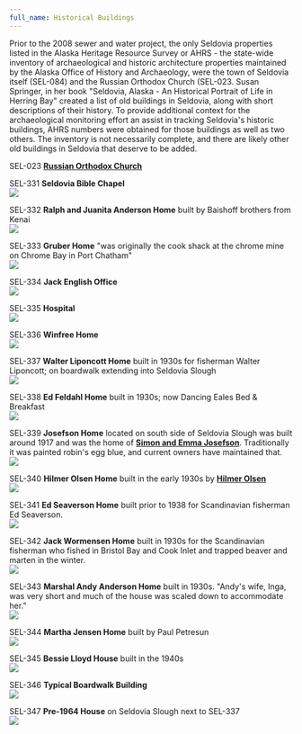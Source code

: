 ```yaml
---
full_name: Historical Buildings
---
```

Prior to  the 2008 sewer and water project, the only Seldovia properties listed in the Alaska Heritage Resource Survey or AHRS - the state-wide inventory of archaeological and historic architecture properties maintained by the Alaska Office of History and Archaeology, were the town of Seldovia itself (SEL-084) and the Russian Orthodox Church (SEL-023.  Susan Springer, in her book "Seldovia, Alaska - An Historical Portrait of Life in Herring Bay" created a list of old buildings in Seldovia, along with short descriptions of their history. To provide additional context for the archaeological monitoring effort an assist in tracking Seldovia's historic buildings, AHRS numbers were obtained for those buildings as well as two others.  The inventory is not necessarily complete, and there are likely other old buildings in Seldovia that deserve to be added.

SEL-023 [**Russian Orthodox Church**](st-nicholas-church.md)  

SEL-331 **Seldovia Bible Chapel**  
![](../assets/images/Seldovia_Bible_Chapel.jpg)

SEL-332 **Ralph and Juanita Anderson Home** built by Baishoff brothers from Kenai  
![](../assets/images/Ralpha_Anderson_House.jpg)

SEL-333 **Gruber Home** "was originally the cook shack at the chrome mine on Chrome Bay in Port Chatham"  
![](../assets/images/Gruber_Home.jpg)

SEL-334 **Jack English Office**  
![](../assets/images/Jack_English_Office.jpg)

SEL-335 **Hospital**  
![](../assets/images/Hospital_Willard_Home.jpg)

SEL-336 **Winfree Home**  
![](../assets/images/Winfree_Home.jpeg)

SEL-337 **Walter Liponcott Home** built in 1930s for fisherman Walter Liponcott; on boardwalk extending into Seldovia Slough  
![](../assets/images/Walt_Sachiko_House1.jpg)

SEL-338 **Ed Feldahl Home** built in 1930s; now Dancing Eales Bed & Breakfast  
![](../assets/images/Dancing_Eagles.jpg)

SEL-339 **Josefson Home** located on south side of Seldovia Slough was built around 1917 and was the home of [**Simon and Emma Josefson**](../_people/Josefsen_Simon_F.md). Traditionally it was painted robin's egg blue, and current owners have maintained that.  
![](../assets/images/Simon_Josefson_House.jpg)

SEL-340 **Hilmer Olsen Home** built in the early 1930s by [**Hilmer Olsen**](../_people/Olsen_Hilmar.md)  
![](../assets/images/Hilmer_Olsen_Home.jpg)

SEL-341 **Ed Seaverson Home** built prior to 1938 for Scandinavian fisherman Ed Seaverson.  
![](../assets/images/Ed_Seaverson_Home.jpg)

SEL-342 **Jack Wormensen Home** built in 1930s for the Scandinavian fisherman who fished in Bristol Bay and Cook Inlet and trapped beaver and marten in the winter.  
![](../assets/images/Jack_Wormensen_Home.jpg)

SEL-343 **Marshal Andy Anderson Home** built in 1930s. "Andy's wife, Inga, was very short and much of the house was scaled down to accommodate her."  
![](../assets/images/Andy_Anderson_Home_1930.jpg)

SEL-344 **Martha Jensen Home** built by Paul Petresun  
![](../assets/images/Martha_Jensen_Home.jpg)

SEL-345 **Bessie Lloyd House** built in the 1940s  
![](../assets/images/Bessie_Lloyd_Home.jpg)

SEL-346 **Typical Boardwalk Building**  
![](../assets/images/Boardwalk_Building.jpg)

SEL-347 **Pre-1964 House** on Seldovia Slough next to SEL-337  
![](../assets/images/Walts_Blue_House.jpg)


